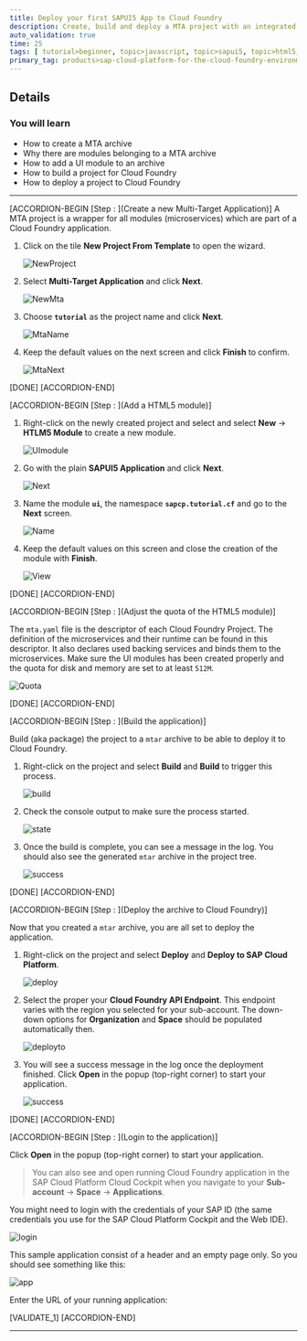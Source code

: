 ```yaml
---
title: Deploy your first SAPUI5 App to Cloud Foundry
description: Create, build and deploy a MTA project with an integrated SAPUI5 module
auto_validation: true
time: 25
tags: [ tutorial>beginner, topic>javascript, topic>sapui5, topic>html5, products>sap-cloud-platform, products>sap-web-ide]
primary_tag: products>sap-cloud-platform-for-the-cloud-foundry-environment
---
```


## Details
### You will learn
  - How to create a MTA archive
  - Why there are modules belonging to a MTA archive
  - How to add a UI module to an archive
  - How to build a project for Cloud Foundry
  - How to deploy a project to Cloud Foundry

---

[ACCORDION-BEGIN [Step : ](Create a new Multi-Target Application)]
A MTA project is a wrapper for all modules (microservices) which are part of a Cloud Foundry application.

1. Click on the tile **New Project From Template** to open the wizard.

    ![NewProject](./newproject.png)

2. Select **Multi-Target Application** and click **Next**.

    ![NewMta](./newmta.png)

3. Choose **`tutorial`** as the project name and click **Next**.

    ![MtaName](./newmtaname.png)

4. Keep the default values on the next screen and click **Finish** to confirm.

    ![MtaNext](./newmtanext.png)


[DONE]
[ACCORDION-END]

[ACCORDION-BEGIN [Step : ](Add a HTML5 module)]
1. Right-click on the newly created project and select and select **New** -> **HTLM5 Module** to create a new module.

    ![UImodule](./modulenew.png)

2. Go with the plain **SAPUI5 Application** and click **Next**.

    ![Next](./modulenext.png)

3. Name the module **`ui`**, the namespace **`sapcp.tutorial.cf`** and go to the **Next** screen.

    ![Name](./modulename.png)

4. Keep the default values on this screen and close the creation of the module with **Finish**.

    ![View](./moduleview.png)


[DONE]
[ACCORDION-END]

[ACCORDION-BEGIN [Step : ](Adjust the quota of the HTML5 module)]

The `mta.yaml` file is the descriptor of each Cloud Foundry Project. The definition of the microservices and their runtime can be found in this descriptor. It also declares used backing services and binds them to the microservices.
Make sure the UI modules has been created properly and the quota for disk and memory are set to at least `512M`.

![Quota](./modulequota.png)


[DONE]
[ACCORDION-END]


[ACCORDION-BEGIN [Step : ](Build the application)]

Build (aka package) the project to a `mtar` archive to be able to deploy it to Cloud Foundry.  

1. Right-click on the project and select **Build** and **Build** to trigger this process.

    ![build](./build.png)

2. Check the console output to make sure the process started.

    ![state](./buildstate.png)

3. Once the build is complete, you can see a message in the log. You should also see the generated `mtar` archive in the project tree.

    ![success](./buildsuccess.png)


[DONE]
[ACCORDION-END]

[ACCORDION-BEGIN [Step : ](Deploy the archive to Cloud Foundry)]

Now that you created a `mtar` archive, you are all set to deploy the application.

1. Right-click on the project and select **Deploy** and **Deploy to SAP Cloud Platform**.

    ![deploy](./deploy.png)

2. Select the proper your **Cloud Foundry API Endpoint**. This endpoint varies with the region you selected for your sub-account. The down-down options for **Organization** and **Space** should be populated automatically then.

    ![deployto](./deployto.png)

3. You will see a success message in the log once the deployment finished. Click **Open** in the popup (top-right corner) to start your application.

    ![success](./deploysuccess.png)

[DONE]
[ACCORDION-END]

[ACCORDION-BEGIN [Step : ](Login to the application)]

Click **Open** in the popup (top-right corner) to start your application.

> You can also see and open running Cloud Foundry application in the SAP Cloud Platform Cloud Cockpit when you navigate to your **Sub-account** -> **Space** -> **Applications**.


You might need to login with the credentials of your SAP ID (the same credentials you use for the SAP Cloud Platform Cockpit and the Web IDE).

![login](./applogin.png)

This sample application consist of a header and an empty page only. So you should see something like this:

![app](./app.png)


Enter the URL of your running application:

[VALIDATE_1]
[ACCORDION-END]

<!-- [ACCORDION-BEGIN [Step : ](XXXXX)]
[DONE]
[ACCORDION-END]
[ACCORDION-BEGIN [Step : ](XXXXX)]
[DONE]
[ACCORDION-END] -->


---
